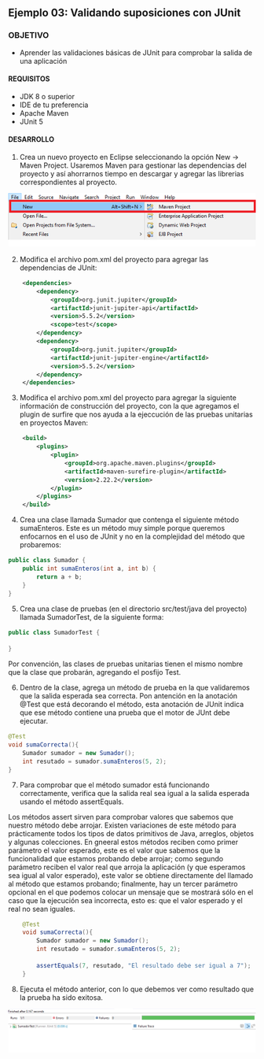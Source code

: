 
## Ejemplo 03: Validando suposiciones con JUnit

### OBJETIVO

- Aprender las validaciones básicas de JUnit para comprobar la salida de una aplicación

#### REQUISITOS

 - JDK 8 o superior
 - IDE de tu preferencia
 - Apache Maven
 - JUnit 5

#### DESARROLLO

1. Crea un nuevo proyecto en Eclipse seleccionando la opción New -> Maven Project. Usaremos Maven para gestionar las dependencias del proyecto y así ahorrarnos tiempo en descargar y agregar las librerias correspondientes al proyecto.

![imagen](img/figura_01.png)


2. Modifica el archivo pom.xml del proyecto para agregar las dependencias de JUnit:
```xml
	<dependencies>
		<dependency>
			<groupId>org.junit.jupiter</groupId>
			<artifactId>junit-jupiter-api</artifactId>
			<version>5.5.2</version>
			<scope>test</scope>
		</dependency>
		<dependency>
			<groupId>org.junit.jupiter</groupId>
			<artifactId>junit-jupiter-engine</artifactId>
			<version>5.5.2</version>
		</dependency>
	</dependencies>
```
3. Modifica el archivo pom.xml del proyecto para agregar la siguiente información de construcción del proyecto, con la que agregamos el plugin de surfire que nos ayuda a la ejeccución de las pruebas unitarias en proyectos Maven:
```xml
	<build>
		<plugins>
			<plugin>
				<groupId>org.apache.maven.plugins</groupId>
				<artifactId>maven-surefire-plugin</artifactId>
				<version>2.22.2</version>
			</plugin>
		</plugins>
	</build>
```

4. Crea una clase llamada Sumador que contenga el siguiente método sumaEnteros. Este es un método muy simple porque queremos enfocarnos en el uso de JUnit y no en la complejidad del método que probaremos:

```java
public class Sumador {
	public int sumaEnteros(int a, int b) {
		return a + b;
	}
}
```

5. Crea una clase de pruebas (en el directorio src/test/java del proyecto) llamada SumadorTest, de la siguiente forma:
```java
public class SumadorTest {

}
```

Por convención, las clases de pruebas unitarias tienen el mismo nombre que la clase que probarán, agregando el posfijo Test.

6. Dentro de la clase, agrega un método de prueba en la que validaremos que la salida esperada sea correcta. Pon antención en la anotación @Test que está decorando el método, esta anotación de JUnit indica que ese método contiene una prueba que el motor de JUnt debe ejecutar.
```java
@Test
void sumaCorrecta(){
	Sumador sumador = new Sumador();
	int resutado = sumador.sumaEnteros(5, 2);
}
```

7. Para comprobar que el método sumador está funcionando correctamente, verifica que la salida real sea igual a la salida esperada usando el método assertEquals. 

Los métodos assert sirven para comprobar valores que sabemos que nuestro método debe arrojar. Existen variaciones de este método para prácticamente todos los tipos de datos primitivos de Java, arreglos, objetos y algunas colecciones. En gneeral estos métodos reciben como primer parámetro el valor esperado, este es el valor que sabemos que la funcionalidad que estamos probando debe arrojar; como segundo parámetro reciben el valor real que arroja la aplicación (y que esperamos sea igual al valor esperado), este valor se obtiene directamente del llamado al método que estamos probando; finalmente, hay un tercer parámetro opcional en el que podemos colocar un mensaje que se mostrará sólo en el caso que la ejecución sea incorrecta, esto es: que el valor esperado y el real no sean iguales.	
```java
	@Test
	void sumaCorrecta(){
		Sumador sumador = new Sumador();
		int resutado = sumador.sumaEnteros(5, 2);
		
		assertEquals(7, resutado, "El resultado debe ser igual a 7");
	}
```

8. Ejecuta el método anterior, con lo que debemos ver como resultado que la prueba ha sido exitosa.

![imagen](img/figura_02.png)
